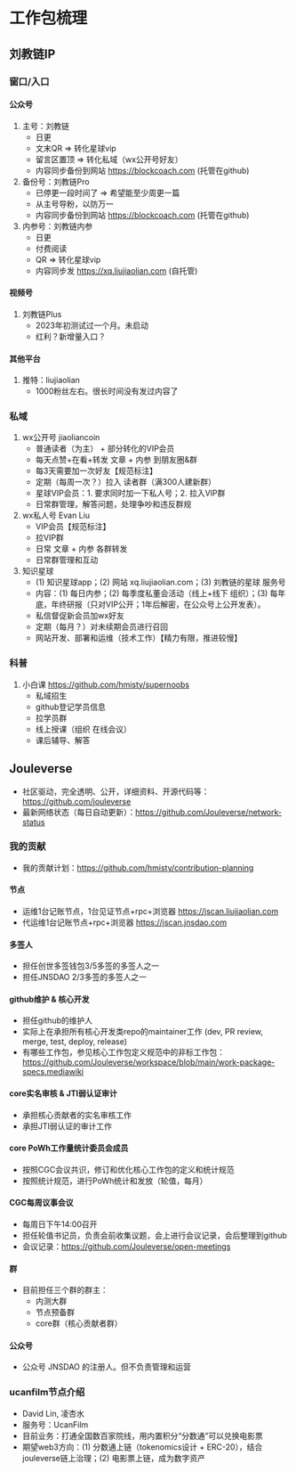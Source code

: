 # 工作包梳理

## 刘教链IP

### 窗口/入口

#### 公众号

1. 主号：刘教链
    - 日更
    - 文末QR => 转化星球vip
    - 留言区置顶 => 转化私域（wx公开号好友）
    - 内容同步备份到网站 https://blockcoach.com (托管在github)
2. 备份号：刘教链Pro
    - 已停更一段时间了 => 希望能至少周更一篇
    - 从主号导粉，以防万一
    - 内容同步备份到网站 https://blockcoach.com (托管在github)
3. 内参号：刘教链内参
    - 日更
    - 付费阅读
    - QR => 转化星球vip
    - 内容同步发 https://xq.liujiaolian.com (自托管)

#### 视频号

1. 刘教链Plus
    - 2023年初测试过一个月。未启动
    - 红利？新增量入口？

#### 其他平台

1. 推特：liujiaolian
    - 1000粉丝左右。很长时间没有发过内容了

### 私域

1. wx公开号 jiaoliancoin
    - 普通读者（为主） + 部分转化的VIP会员
    - 每天点赞+在看+转发 文章 + 内参 到朋友圈&群
    - 每3天需要加一次好友【规范标注】
    - 定期（每周一次？）拉入 读者群（满300人建新群）
    - 星球VIP会员：1. 要求同时加一下私人号；2. 拉入VIP群
    - 日常群管理，解答问题，处理争吵和违反群规
2. wx私人号 Evan Liu
    - VIP会员【规范标注】
    - 拉VIP群
    - 日常 文章 + 内参 各群转发
    - 日常群管理和互动
3. 知识星球
    - (1) 知识星球app；(2) 网站 xq.liujiaolian.com；(3) 刘教链的星球 服务号
    - 内容：(1) 每日内参；(2) 每季度私董会活动（线上+线下 组织）；(3) 每年底，年终研报（只对VIP公开；1年后解密，在公众号上公开发表）。
    - 私信督促新会员加wx好友
    - 定期（每月？）对未续期会员进行召回
    - 网站开发、部署和运维（技术工作）【精力有限，推进较慢】

### 科普

1. 小白课 https://github.com/hmisty/supernoobs
    - 私域招生
    - github登记学员信息
    - 拉学员群
    - 线上授课（组织 在线会议）
    - 课后辅导、解答

## Jouleverse

- 社区驱动，完全透明、公开，详细资料、开源代码等：https://github.com/jouleverse
- 最新网络状态（每日自动更新）：https://github.com/Jouleverse/network-status

### 我的贡献

- 我的贡献计划：https://github.com/hmisty/contribution-planning

#### 节点

- 运维1台记账节点，1台见证节点+rpc+浏览器 https://jscan.liujiaolian.com 
- 代运维1台记账节点+rpc+浏览器 https://jscan.jnsdao.com

#### 多签人

- 担任创世多签钱包3/5多签的多签人之一
- 担任JNSDAO 2/3多签的多签人之一

#### github维护 & 核心开发

- 担任github的维护人
- 实际上在承担所有核心开发类repo的maintainer工作 (dev, PR review, merge, test, deploy, release)
- 有哪些工作包，参见核心工作包定义规范中的非标工作包：https://github.com/Jouleverse/workspace/blob/main/work-package-specs.mediawiki

#### core实名审核 & JTI弱认证审计

- 承担核心贡献者的实名审核工作
- 承担JTI弱认证的审计工作

#### core PoWh工作量统计委员会成员

- 按照CGC会议共识，修订和优化核心工作包的定义和统计规范
- 按照统计规范，进行PoWh统计和发放（轮值，每月）

#### CGC每周议事会议

- 每周日下午14:00召开
- 担任轮值书记员，负责会前收集议题，会上进行会议记录，会后整理到github
- 会议记录：https://github.com/Jouleverse/open-meetings

#### 群

- 目前担任三个群的群主：
    - 内测大群
    - 节点预备群
    - core群（核心贡献者群）

#### 公众号

- 公众号 JNSDAO 的注册人。但不负责管理和运营

### ucanfilm节点介绍

- David Lin, 凌杏水
- 服务号：UcanFilm
- 目前业务：打通全国数百家院线，用内置积分“分数通”可以兑换电影票
- 期望web3方向：(1) 分数通上链（tokenomics设计 + ERC-20），结合jouleverse链上治理；(2) 电影票上链，成为数字资产

